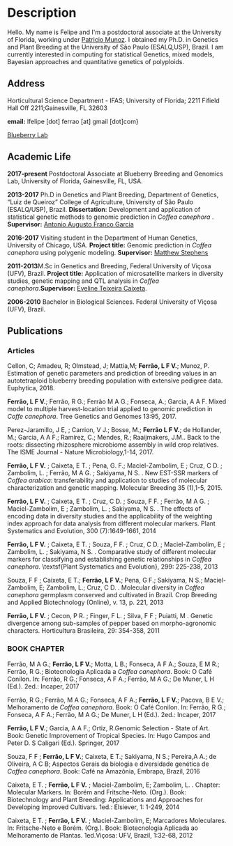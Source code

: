 # Description

Hello. My name is Felipe and I'm a postdoctoral associate at the University of Florida, working under [Patricio Munoz](https://www.blueberrybreeding.com/). I obtained my Ph.D. in Genetics and Plant Breeding at the University of São Paulo (ESALQ,USP), Brazil. I am currently interested in computing for statistical Genetics, mixed models, Bayesian approaches and quantitative genetics of polyploids.

## Address
Horticultural Science Department - IFAS; University of Florida; 2211 Fifield Hall Off 2211;Gainesville, FL 32603

**email:** lfelipe [dot] ferrao [at] gmail [dot]com}

[Blueberry Lab](https://www.blueberrybreeding.com/)

## Academic Life
**2017-present** Postdoctoral Associate at Blueberry Breeding and Genomics Lab, University of Florida, Gainesville, FL, USA.

**2013-2017** Ph.D in Genetics and Plant Breeding, Department of Genetics, “Luiz de Queiroz” College of Agriculture, University of São Paulo (ESALQ/USP), Brazil. **Dissertation**: Development and application of statistical genetic methods to genomic prediction in *Coffea canephora* . **Supervisor:** [Antonio Augusto Franco Garcia](http://augustogarcia.me/statgen-esalq/) 

**2016-2017** Visiting student in the Department of Human Genetics, University of Chicago, USA. **Project title:** Genomic prediction in *Coffea canephora* using polygenic modeling. **Supervisor:** [Matthew Stephens](http://stephenslab.uchicago.edu/)

**2011-2013**M.Sc in Genetics and Breeding, Federal University of Viçosa (UFV), Brazil. **Project title:** Application of microsatellite markers in diversity studies, genetic mapping and QTL analysis in *Coffea canephora*.**Supervisor:** [Eveline Teixeira Caixeta](https://www.embrapa.br/equipe/-/empregado/311744/eveline-teixeira-caixeta).

**2006-2010** Bachelor in Biological Sciences. Federal University of Viçosa (UFV), Brazil.

## Publications

### Articles
Cellon, C; Amadeu, R; Olmstead, J; Mattia,M; **Ferrão, L F V.**; Munoz, P. Estimation of genetic parameters and prediction of breeding values in an autotetraploid blueberry breeding population with extensive pedigree data. Euphytica, 2018.

**Ferrão, L F V.**; Ferrão, R G.; Ferrão M A G.; Fonseca, A.; Garcia, A A F. Mixed model to multiple harvest-location trial applied to genomic prediction in *Coffe canephora*. Tree Genetics and Genomes 13:95, 2017.

Perez-Jaramillo, J E, ; Carrion, V J.; Bosse, M.; **Ferrão L F V.**;  de Hollander, M.; Garcia, A A F.; Ramírez, C.; Mendes, R.;  Raaijmakers, J.M.. Back to the roots: dissecting rhizosphere microbiome assembly in wild crop relatives. The ISME Journal - Nature Microbiology,1-14, 2017.

**Ferrão, L F V.** ; Caixeta, E T. ; Pena, G. F.; Maciel-Zambolim, E ; Cruz, C D. ;  Zambolim, L. ; Ferrão, M A G. ;  Sakiyama, N S. . New EST-SSR markers of *Coffea arabica*: transferability and application to studies of molecular characterization and genetic mapping. Molecular Breeding 35 (1),1-5, 2015.

**Ferrão, L F V.** ; Caixeta, E T. ; Cruz, C D. ; Souza, F F. ; Ferrão, M A G. ; Maciel-Zambolim, E ; Zambolim, L. ; Sakiyama, N S. . The effects of encoding data in diversity studies and the applicability of the weighting index approach for data analysis from different molecular markers. Plant Systematics and Evolution, 300 (7):1649-1661, 2014

**Ferrão, L F V.** ; Caixeta, E T.  ; Souza, F F. ; Cruz, C D. ; Maciel-Zambolim, E ; Zambolim, L. ; Sakiyama, N S. . Comparative study of different molecular markers for classifying and establishing genetic relationships in *Coffea canephora*. \textsf{Plant Systematics and Evolution}, 299: 225-238, 2013

Souza, F F ; Caixeta, E T.; **Ferrão, L F V.**; Pena, G F.; Sakiyama, N S.; Maciel-Zambolim, E; Zambolim, L.; Cruz, C D. . Molecular diversity in *Coffea canephora* germplasm conserved and cultivated in Brazil. Crop Breeding and Applied Biotechnology (Online), v. 13, p. 221, 2013

**Ferrão, L F V.** ; Cecon, P R. ; Finger, F L. ; Silva, F F ; Puiatti, M . Genetic divergence among sub-samples of pepper based on morpho-agronomic characters. Horticultura Brasileira, 29: 354-358, 2011


### BOOK CHAPTER

Ferrão, M A G.; **Ferrão, L F V.**; Motta, L B.; Fonseca, A F A.; Souza, E M R.; Ferrão, R G.; Biotecnologia Aplicada a *Coffea canephora*. Book: O Café Conilon. In: Ferrão, R G.; Fonseca, A F A.; Ferrão, M A G.; De Muner, L H (Ed.). 2ed.: Incaper, 2017

Ferrão, R G.; Ferrão, M A G.; Fonseca, A F A.; **Ferrão, L F V.**; Pacova, B E V.; Melhoramento de *Coffea canephora*. Book: O Café Conilon. In: Ferrão, R G.; Fonseca, A F A.; Ferrão, M A G.; De Muner, L H (Ed.). 2ed.: Incaper, 2017

**Ferrão, L F V.**; Garcia, A A F.; Ortiz, R.Genomic Selection - State of Art. Book: Genetic Improvement of Tropical Species. In: Hugo Campos and Peter D. S Caligari (Ed.).  Springer, 2017

Souza, F F ; **Ferrão, L F V.**; Caixeta, E T.; Sakiyama, N S.; Pereira,A A.; de Oliveira, A C B; Aspectos Gerais da biologia e diversidade genética de *Coffea canephora*. Book: Café na Amazônia, Embrapa, Brazil, 2016

Caixeta, E T. ; **Ferrão, L F V.** ; Maciel-Zambolim, E; Zambolim, L. . Chapter: Molecular Markers. In: Borém and Fritsche-Neto. (Org.). Book: Biotechnology and Plant Breeding: Applications and Approaches for Developing Improved Cultivars. 1ed.: Elsiever, 1: 1-249, 2014

Caixeta, E T. ; **Ferrão, L F V.** ; Maciel-Zambolim, E; Marcadores Moleculares. In: Fritsche-Neto e Borém. (Org.).  Book: Biotecnologia Aplicada ao Melhoramento de Plantas. 1ed.Viçosa: UFV, Brazil,  1:32-68, 2012


